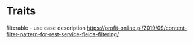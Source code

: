 # Traits

filterable - use case description https://profit-online.pl/2019/09/content-filter-pattern-for-rest-service-fields-filtering/‎
